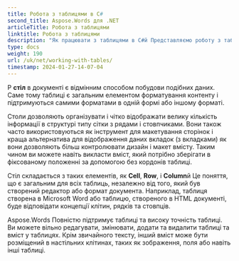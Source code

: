 ```yaml
---
title: Робота з таблицями в C#
second_title: Aspose.Words для .NET
articleTitle: Робота з таблицями
linktitle: Робота з таблицями
description: "Як працювати з таблицями в C#й Представляємо роботу з таблицями та концепціями вузлів таблиці в Aspose.Words для .NETй"
type: docs
weight: 190
url: /uk/net/working-with-tables/
timestamp: 2024-01-27-14-07-04
---
```


Р **стіл** в документі є відмінним способом побудови подібних даних. Саме тому таблиці є загальним елементом форматування контенту і підтримуються самими форматами в одній формі або іншому форматі.

Столи дозволяють організувати і чітко відображати велику кількість інформації в структурі типу сітки з рядами і стовпчиками. Вони також часто використовуються як інструмент для макетування сторінок і краща альтернатива для відображення даних вкладок (з вкладками) як вони дозволяють більш контролювати дизайн і макет вмісту. Таким чином ви можете навіть викласти вміст, який потрібно зберігати в фіксованому положенні за допомогою без кордонів таблиці.

Стіл складається з таких елементів, як **Cell**, **Row**, і **Column**й Це поняття, що є загальним для всіх таблиць, незалежно від того, який був створений редактор або формат документа. Наприклад, таблиця створена в Microsoft Word або таблицю, створеного в HTML документі, буде відповідати концепції клітин, рядків та стовпців.

Aspose.Words Повністю підтримує таблиці та високу точність таблиці. Ви можете вільно редагувати, змінювати, додати та видалити таблиці та вміст у таблицях. Крім звичайного тексту, інший вміст може бути розміщений в настільних клітинах, таких як зображення, поля або навіть інші таблиці.
